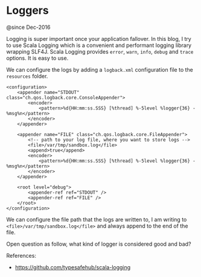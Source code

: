 # Loggers

@since Dec-2016

Logging is super important once your application fallover. In this blog, I try to use Scala Logging which is a 
convenient and performant logging library wrapping SLF4J. Scala Logging provides `error`, `warn`, `info`, `debug` and 
`trace` options. It is easy to use.

We can configure the logs by adding a `logback.xml` configuration file to the `resources` folder.
```
<configuration>
    <appender name="STDOUT" class="ch.qos.logback.core.ConsoleAppender">
        <encoder>
            <pattern>%d{HH:mm:ss.SSS} [%thread] %-5level %logger{36} - %msg%n</pattern>
        </encoder>
    </appender>

    <appender name="FILE" class="ch.qos.logback.core.FileAppender">
        <!-- path to your log file, where you want to store logs -->
        <file>/var/tmp/sandbox.log</file>
        <append>true</append>
        <encoder>
            <pattern>%d{HH:mm:ss.SSS} [%thread] %-5level %logger{36} - %msg%n</pattern>
        </encoder>
    </appender>

    <root level="debug">
        <appender-ref ref="STDOUT" />
        <appender-ref ref="FILE" />
    </root>
</configuration>
```
We can configure the file path that the logs are written to, I am writing to `<file>/var/tmp/sandbox.log</file>` and always
append to the end of the file.

Open question as follow, what kind of logger is considered good and bad?

References:
- https://github.com/typesafehub/scala-logging